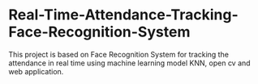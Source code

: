 # Real-Time-Attendance-Tracking-Face-Recognition-System
This project is based on Face Recognition System for tracking the attendance in real time using machine learning model KNN, open cv and web application.
